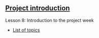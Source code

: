 ﻿## [Project introduction](https://geoscripting-wur.github.io/ProjectIntro/)

Lesson 8: Introduction to the project week

- [List of topics](http://geoscripting-wur.github.io/ProjectIntro/topics.html)
